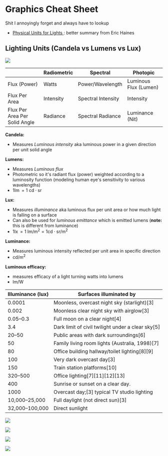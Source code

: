 # Graphics Cheat Sheet

Shit I annoyingly forget and always have to lookup
- [Physical Units for Lights ](http://www.realtimerendering.com/blog/physical-units-for-lights): better summary from Eric Haines

## Lighting Units (Candela vs Lumens vs Lux)

![](./assets/candela-vs-lumen-vslux.jpg)

|                               | Radiometric | Spectral           | Photopic              |
| ----------------------------- | ----------- | ------------------ | --------------------- |
| Flux (Power)                  | Watts       | Power/Wavelength   | Luminous Flux (Lumen) |
| Flux Per Area                 | Intensity   | Spectral Intensity | Intensity             |
| Flux Per Area Per Solid Angle | Radiance    | Spectral Radiance  | Luminance (Nit)       |

**Candela:**

- Measures *Luminous intensity* aka luminous power in a given direction per unit solid angle

**Lumens:**

- Measures *Luminous flux*
- Photometric so it's radiant flux (power) weighted according to a luminosity function (modeling human eye's sensitivity to various wavelengths)
- $1 \operatorname{lm}=1 \  \mathrm{cd} \cdot \mathrm{sr}$

**Lux:**

- Measures *illuminance* aka luminous flux per unit area or how much light is falling on a surface
- Can also be used for *luminous emittance* which is emitted lumens (**note:** this is different from luminance)
- $1 \operatorname{lx}=1 \ \mathrm{lm} / \mathrm{m}^{2}=1 \mathrm{cd} \cdot \mathrm{sr} / \mathrm{m}^{2}$

**Luminance:**

- Measures luminous intensity reflected per unit area in specific direction
- $\mathrm{cd} / \mathrm{m}^{2}$

**Luminous efficacy:**

- measures efficacy of a light turning watts into lumens
- $\mathrm{lm} / \mathrm{W}$

| Illuminance (lux) | Surfaces illuminated by                           |
| ----------------- | ------------------------------------------------- |
| 0.0001            | Moonless, overcast night sky (starlight)[3]       |
| 0.002             | Moonless clear night sky with airglow[3]          |
| 0.05–0.3          | Full moon on a clear night[4]                     |
| 3.4               | Dark limit of civil twilight under a clear sky[5] |
| 20–50             | Public areas with dark surroundings[6]            |
| 50                | Family living room lights (Australia, 1998)[7]    |
| 80                | Office building hallway/toilet lighting[8][9]     |
| 100               | Very dark overcast day[3]                         |
| 150               | Train station platforms[10]                       |
| 320–500           | Office lighting[7][11][12][13]                    |
| 400               | Sunrise or sunset on a clear day.                 |
| 1000              | Overcast day;[3] typical TV studio lighting       |
| 10,000–25,000     | Full daylight (not direct sun)[3]                 |
| 32,000–100,000    | Direct sunlight                                   |

![](./assets/lumens-vs-candelas.jpg)

![](./assets/lux-illuminance.jpg)

![](./assets/luminance.jpg)

![](./assets/lux-visualdefinition.png)
